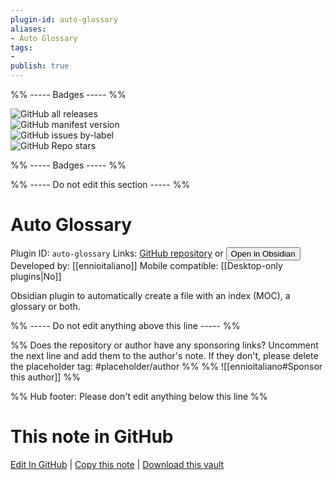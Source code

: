 ```yaml
---
plugin-id: auto-glossary
aliases:
- Auto Glossary
tags: 
- 
publish: true
---
```


%% ----- Badges ----- %%

![GitHub all releases](https://img.shields.io/github/downloads/ennioitaliano/obsidian-auto-glossary/total?color=573E7A&logo=github&style=for-the-badge)   
![GitHub manifest version](https://img.shields.io/github/manifest-json/v/ennioitaliano/obsidian-auto-glossary?color=573E7A&logo=github&style=for-the-badge)   
![GitHub issues by-label](https://img.shields.io/github/issues/ennioitaliano/obsidian-auto-glossary/help%20wanted?color=573E7A&logo=github&style=for-the-badge)   
![GitHub Repo stars](https://img.shields.io/github/stars/ennioitaliano/obsidian-auto-glossary?color=573E7A&logo=github&style=for-the-badge)

%% ----- Badges ----- %%

%% ----- Do not edit this section ----- %%

# Auto Glossary

Plugin ID: `auto-glossary`
Links: [GitHub repository](https://github.com/ennioitaliano/obsidian-auto-glossary) or [<button id=HH>Open in Obsidian</button>](obsidian://show-plugin?id=auto-glossary)
Developed by: [[ennioitaliano]]
Mobile compatible: [[Desktop-only plugins|No]]

Obsidian plugin to automatically create a file with an index (MOC), a glossary or both.

%% ----- Do not edit anything above this line ----- %% 

%% Does the repository or author have any sponsoring links? Uncomment the next line and add them to the author's note. If they don't, please delete the placeholder tag: #placeholder/author %%
%% ![[ennioitaliano#Sponsor this author]] %%

%% Hub footer: Please don't edit anything below this line %%

# This note in GitHub

<span class="git-footer">[Edit In GitHub](https://github.dev/obsidian-community/obsidian-hub/blob/main/02%20-%20Community%20Expansions/02.05%20All%20Community%20Expansions/Plugins/auto-glossary.md "git-hub-edit-note") | [Copy this note](https://raw.githubusercontent.com/obsidian-community/obsidian-hub/main/02%20-%20Community%20Expansions/02.05%20All%20Community%20Expansions/Plugins/auto-glossary.md "git-hub-copy-note") | [Download this vault](https://github.com/obsidian-community/obsidian-hub/archive/refs/heads/main.zip "git-hub-download-vault") </span>
